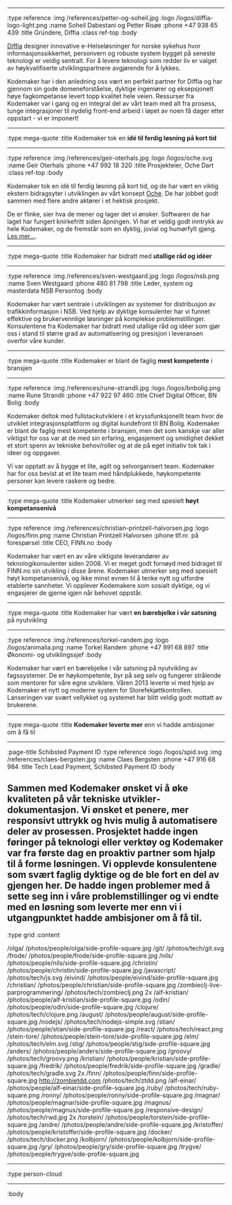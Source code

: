 --------------------------------------------------------------------------------

:type reference
:img /references/petter-og-soheil.jpg
:logo /logos/diffia-logo-light.png
:name Soheil Dabestani og Petter Risøe
:phone +47 938 65 439
:title Gründere, Diffia
:class ref-top
:body

[Diffia](https://www.diffia.com) designer innovative e-Helseløsninger for norske sykehus hvor informasjonssikkerhet, personvern og robuste system bygget på seneste teknologi er veldig sentralt. For å levere teknologi som redder liv er valget av høykvalifiserte utviklingspartnere avgjørende for å lykkes. 

Kodemaker har i den anledning oss vært en perfekt partner for Diffia og har gjennom sin gode domeneforståelse, dyktige ingeniører og eksepsjonelt høye fagkompetanse levert topp kvalitet hele veien. Ressurser fra Kodemaker var i gang og en integral del av vårt team med alt fra prosess, tunge integrasjoner til nydelig front-end arbeid i løpet av noen få dager etter oppstart - vi er imponert!

--------------------------------------------------------------------------------

:type mega-quote
:title Kodemaker tok en **idé til ferdig løsning på kort tid**

--------------------------------------------------------------------------------

:type reference
:img /references/geir-oterhals.jpg
:logo /logos/oche.svg
:name Geir Oterhals
:phone +47 992 18 320
:title Prosjekteier, Oche Dart
:class ref-top
:body

Kodemaker tok en idé til ferdig løsning på kort tid, og de har vært en viktig ekstern bidragsyter i utviklingen av vårt konsept [Oche](https://ochedart.com). De har jobbet godt sammen med flere andre aktører i et hektisk prosjekt.

De er flinke, sier hva de mener og lager det vi ønsker. Softwaren de har laget har fungert knirkefritt siden åpningen. Vi har et veldig godt inntrykk av hele Kodemaker, og de fremstår som en dyktig, jovial og humørfylt gjeng. [Les mer...](/referanser/oche-dart).

--------------------------------------------------------------------------------

:type mega-quote
:title Kodemaker har bidratt med **utallige råd og idéer**

--------------------------------------------------------------------------------
:type reference
:img /references/sven-westgaard.jpg
:logo /logos/nsb.png
:name Sven Westgaard
:phone 480 81 798
:title Leder, system og masterdata NSB Persontog
:body

Kodemaker har vært sentrale i utviklingen av systemer for distribusjon av
trafikkinformasjon i NSB. Ved hjelp av dyktige konsulenter har vi funnet
effektive og brukervennlige løsninger på komplekse problemstillinger.
Konsulentene fra Kodemaker har bidratt med utallige råd og idéer som gjør oss
i stand til større grad av automatisering og presisjon i leveransen overfor
våre kunder.

--------------------------------------------------------------------------------

:type mega-quote
:title Kodemaker er blant de faglig **mest kompetente** i bransjen

--------------------------------------------------------------------------------
:type reference
:img /references/rune-strandli.jpg
:logo /logos/bnbolig.png
:name Rune Strandli
:phone +47 922 97 460
:title Chief Digital Officer, BN Bolig
:body

Kodemaker deltok med fullstackutviklere i et kryssfunksjonellt team hvor
de utviklet integrasjonsplattform og digital kundefront til BN Bolig.
Kodemaker er blant de faglig mest kompetente i bransjen, men det som kanskje
var aller viktigst for oss var at de med sin erfaring, engasjement og smidighet
dekket et stort spenn av tekniske behov/roller og at de på eget initiativ tok
tak i ideer og oppgaver.

Vi var opptatt av å bygge et lite, agilt og selvorganisert team. Kodemaker har
for oss bevist at et lite team med håndplukkede, høykompetente personer kan
levere raskere og bedre.

--------------------------------------------------------------------------------
:type mega-quote
:title Kodemaker utmerker seg med spesielt **høyt kompetansenivå**

--------------------------------------------------------------------------------
:type reference
:img /references/christian-printzell-halvorsen.jpg
:logo /logos/finn.png
:name Christian Printzell Halvorsen
:phone tlf.nr. på forespørsel
:title CEO, FINN.no
:body

Kodemaker har vært en av våre viktigste leverandører av teknologikonsulenter
siden 2008. Vi er meget godt fornøyd med bidraget til FINN.no
sin utvikling i disse årene. Kodemaker utmerker seg med spesielt høyt
kompetansenivå, og ikke minst evnen til å tenke nytt og utfordre etablerte
sannheter. Vi opplever Kodemakere som sosialt dyktige, og vi engasjerer de
gjerne igjen når behovet oppstår.

--------------------------------------------------------------------------------
:type mega-quote
:title Kodemaker har vært **en bærebjelke i vår satsning** på nyutvikling

--------------------------------------------------------------------------------
:type reference
:img /references/torkel-randem.jpg
:logo /logos/animalia.png
:name Torkel Randem
:phone +47 991 68 897
:title Økonomi- og utviklingssjef
:body

Kodemaker har vært en bærebjelke i vår satsning på nyutvikling av fagssystemer.
De er høykompetente, byr på seg selv og fungerer strålende som mentorer for våre
egne utviklere. Våren 2013 leverte vi med hjelp av Kodemaker et nytt og moderne
system for Storefekjøttkontrollen. Lanseringen var svært vellykket og systemet
har blitt veldig godt mottatt av brukerene.

--------------------------------------------------------------------------------
:type mega-quote
:title **Kodemaker leverte mer** enn vi hadde ambisjoner om å få til

--------------------------------------------------------------------------------
:page-title Schibsted Payment ID
:type reference
:logo /logos/spid.svg
:img /references/claes-bergsten.jpg
:name Claes Bergsten
:phone +47 916 68 984
:title Tech Lead Payment, Schibsted Payment ID
:body

Sammen med Kodemaker ønsket vi å øke kvaliteten på vår tekniske
utvikler&shy;dokumentasjon. Vi ønsket et penere, mer responsivt uttrykk og hvis mulig
å automatisere deler av prosessen. Prosjektet hadde ingen føringer på teknologi
eller verktøy og Kodemaker var fra første dag en proaktiv partner som hjalp
til å forme løsningen. Vi opplevde konsulentene som svært faglig dyktige og de
ble fort en del av gjengen her. De hadde ingen problemer med å sette seg inn i
våre problemstillinger og vi endte med en løsning som leverte mer enn vi i
utgangpunktet hadde ambisjoner om å få til.
--------------------------------------------------------------------------------
:type grid
:content

/olga/                            /photos/people/olga/side-profile-square.jpg
/git/                              /photos/tech/git.svg
/frode/                            /photos/people/frode/side-profile-square.jpg
/nils/                             /photos/people/nils/side-profile-square.jpg
/christin/                         /photos/people/christin/side-profile-square.jpg
/javascript/                       /photos/tech/js.svg
/eivind/                           /photos/people/eivind/side-profile-square.jpg
/christian/                        /photos/people/christian/side-profile-square.jpg
/zombieclj-live-parprogrammering/  /photos/tech/zombieclj.png 2x
/alf-kristian/                     /photos/people/alf-kristian/side-profile-square.jpg
/odin/                             /photos/people/odin/side-profile-square.jpg
/clojure/                          /photos/tech/clojure.png
/august/                           /photos/people/august/side-profile-square.jpg
/nodejs/                           /photos/tech/nodejs-simple.svg
/stian/                            /photos/people/stian/side-profile-square.jpg
/react/                            /photos/tech/react.png
/stein-tore/                       /photos/people/stein-tore/side-profile-square.jpg
/elm/                              /photos/tech/elm.svg
/stig/                             /photos/people/stig/side-profile-square.jpg
/anders/                           /photos/people/anders/side-profile-square.jpg
/groovy/                           /photos/tech/groovy.png
/kristian/                         /photos/people/kristian/side-profile-square.jpg
/fredrik/                          /photos/people/fredrik/side-profile-square.jpg
/gradle/                           /photos/tech/gradle.svg 2x
/finn/                             /photos/people/finn/side-profile-square.jpg
http://zombietdd.com               /photos/tech/ztdd.png
/alf-einar/                        /photos/people/alf-einar/side-profile-square.jpg
/ruby/                             /photos/tech/ruby-square.png
/ronny/                            /photos/people/ronny/side-profile-square.jpg
/magnar/                           /photos/people/magnar/side-profile-square.jpg
/magnus/                           /photos/people/magnus/side-profile-square.jpg
/responsive-design/                /photos/tech/rwd.jpg 2x
/torstein/                         /photos/people/torstein/side-profile-square.jpg
/andre/                            /photos/people/andre/side-profile-square.jpg
/kristoffer/                       /photos/people/kristoffer/side-profile-square.jpg
/docker/                           /photos/tech/docker.png
/kolbjorn/                         /photos/people/kolbjorn/side-profile-square.jpg
/gry/                              /photos/people/gry/side-profile-square.jpg
/trygve/                           /photos/people/trygve/side-profile-square.jpg

--------------------------------------------------------------------------------
:type person-cloud

--------------------------------------------------------------------------------
:body
